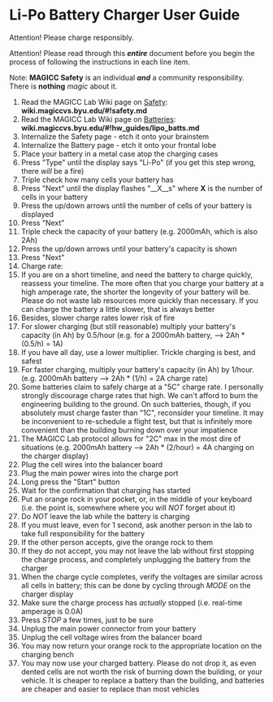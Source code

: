 # Li-Po Battery Charger User Guide #

Attention!
Please charge responsibly.

Attention!
Please read through this __*entire*__ document before you begin the process of following the instructions in each line item.

Note:
**MAGICC Safety** is an individual __*and*__ a community responsibility. There is __nothing__ *magic* about it.


1. Read the MAGICC Lab Wiki page on [Safety]: __wiki.magiccvs.byu.edu/#!safety.md__
1. Read the MAGICC Lab Wiki page on [Batteries]: __wiki.magiccvs.byu.edu/#!hw_guides/lipo_batts.md__
1. Internalize the Safety page - etch it onto your brainstem
1. Internalize the Battery page - etch it onto your frontal lobe
1. Place your battery in a metal case atop the charging cases
1. Press "Type" until the display says "Li-Po" (if you get this step wrong, there *will* be a fire)
1. Triple check how many cells your battery has
1. Press "Next" until the display flashes "__X__s" where __X__ is the number of cells in your battery
1. Press the up/down arrows until the number of cells of your battery is displayed
1. Press "Next"
1. Triple check the capacity of your battery (e.g. 2000mAh, which is also 2Ah)
1. Press the up/down arrows until your battery's capacity is shown
1. Press "Next"
1. Charge rate:
  1. If you are on a short timeline, and need the battery to charge quickly, reassess your timeline. The more often that you charge your battery at a high amperage rate, the shorter the longevity of your battery will be. Please do not waste lab resources more quickly than necessary. If you can charge the battery a little slower, that is always better
  1. Besides, slower charge rates lower risk of fire
  1. For slower charging (but still reasonable) multiply your battery's capacity (in Ah) by 0.5/hour (e.g. for a 2000mAh battery, --> 2Ah * (0.5/h) = 1A)
  1. If you have all day, use a lower multiplier. Trickle charging is best, and safest
  1. For faster charging, multiply your battery's capacity (in Ah) by 1/hour. (e.g. 2000mAh battery --> 2Ah * (1/h) = 2A charge rate)
  1. Some batteries claim to safely charge at a "5C" charge rate. I personally strongly discourage charge rates that high. We can't afford to burn the engineering building to the ground. On such batteries, though, if you absolutely must charge faster than "1C", reconsider your timeline. It may be inconvenient to re-schedule a flight test, but that is infinitely more convenient than the building burning down over your impatience
  1. The MAGICC Lab protocol allows for "2C" max in the most dire of situations (e.g. 2000mAh battery --> 2Ah * (2/hour) = 4A charging on the charger display)
1. Plug the cell wires into the balancer board
1. Plug the main power wires into the charge port
1. Long press the "Start" button
1. Wait for the confirmation that charging has started
1. Put an orange rock in your pocket, or, in the middle of your keyboard (i.e. the point is, somewhere where you will _NOT_ forget about it)
1. Do _NOT_ leave the lab while the battery is charging
  1. If you must leave, even for 1 second, ask another person in the lab to take full responsibility for the battery
  1. If the other person accepts, give the orange rock to them
  1. If they do not accept, you may not leave the lab without first stopping the charge process, and completely unplugging the battery from the charger
1. When the charge cycle completes, verify the voltages are similar across all cells in battery; this can be done by cycling through _MODE_ on the charger display
1. Make sure the charge process has _actually_ stopped (i.e. real-time amperage is 0.0A)
1. Press _STOP_ a few times, just to be sure
1. Unplug the main power connector from your battery
1. Unplug the cell voltage wires from the balancer board
1. You may now return your orange rock to the appropriate location on the charging bench
1. You may now use your charged battery. Please do not drop it, as even dented cells are not worth the risk of burning down the building, or your vehicle. It is cheaper to replace a battery than the building, and batteries are cheaper and easier to replace than most vehicles

<!-- links -->
[Safety]: #!safety.md
[Batteries]: lipo_batts.md

